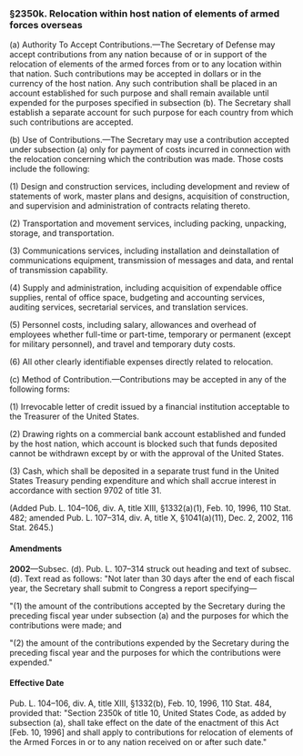 ### §2350k. Relocation within host nation of elements of armed forces overseas ###

(a) Authority To Accept Contributions.—The Secretary of Defense may accept contributions from any nation because of or in support of the relocation of elements of the armed forces from or to any location within that nation. Such contributions may be accepted in dollars or in the currency of the host nation. Any such contribution shall be placed in an account established for such purpose and shall remain available until expended for the purposes specified in subsection (b). The Secretary shall establish a separate account for such purpose for each country from which such contributions are accepted.

(b) Use of Contributions.—The Secretary may use a contribution accepted under subsection (a) only for payment of costs incurred in connection with the relocation concerning which the contribution was made. Those costs include the following:

(1) Design and construction services, including development and review of statements of work, master plans and designs, acquisition of construction, and supervision and administration of contracts relating thereto.

(2) Transportation and movement services, including packing, unpacking, storage, and transportation.

(3) Communications services, including installation and deinstallation of communications equipment, transmission of messages and data, and rental of transmission capability.

(4) Supply and administration, including acquisition of expendable office supplies, rental of office space, budgeting and accounting services, auditing services, secretarial services, and translation services.

(5) Personnel costs, including salary, allowances and overhead of employees whether full-time or part-time, temporary or permanent (except for military personnel), and travel and temporary duty costs.

(6) All other clearly identifiable expenses directly related to relocation.

(c) Method of Contribution.—Contributions may be accepted in any of the following forms:

(1) Irrevocable letter of credit issued by a financial institution acceptable to the Treasurer of the United States.

(2) Drawing rights on a commercial bank account established and funded by the host nation, which account is blocked such that funds deposited cannot be withdrawn except by or with the approval of the United States.

(3) Cash, which shall be deposited in a separate trust fund in the United States Treasury pending expenditure and which shall accrue interest in accordance with section 9702 of title 31.

(Added Pub. L. 104–106, div. A, title XIII, §1332(a)(1), Feb. 10, 1996, 110 Stat. 482; amended Pub. L. 107–314, div. A, title X, §1041(a)(11), Dec. 2, 2002, 116 Stat. 2645.)

#### Amendments ####

**2002**—Subsec. (d). Pub. L. 107–314 struck out heading and text of subsec. (d). Text read as follows: "Not later than 30 days after the end of each fiscal year, the Secretary shall submit to Congress a report specifying—

"(1) the amount of the contributions accepted by the Secretary during the preceding fiscal year under subsection (a) and the purposes for which the contributions were made; and

"(2) the amount of the contributions expended by the Secretary during the preceding fiscal year and the purposes for which the contributions were expended."

#### Effective Date ####

Pub. L. 104–106, div. A, title XIII, §1332(b), Feb. 10, 1996, 110 Stat. 484, provided that: "Section 2350k of title 10, United States Code, as added by subsection (a), shall take effect on the date of the enactment of this Act [Feb. 10, 1996] and shall apply to contributions for relocation of elements of the Armed Forces in or to any nation received on or after such date."